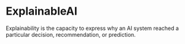 # ExplainableAI
Explainability is the capacity to express why an AI system reached a particular decision, recommendation, or prediction.
